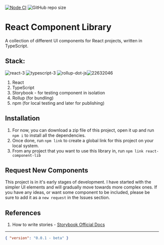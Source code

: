 [![Node CI](https://github.com/Aakash1103Jha/react-component-lib/actions/workflows/node-ci.yml/badge.svg?branch=master)](https://github.com/Aakash1103Jha/react-component-lib/actions/workflows/node-ci.yml) ![GitHub repo size](https://img.shields.io/github/repo-size/Aakash1103Jha/react-component-lib)

# React Component Library

A collection of different UI components for React projects, written in TypeScript.

## Stack:

![react-3](https://user-images.githubusercontent.com/52240895/159778641-89c4392f-d61f-4ec2-bad1-0a76d38d981e.png) ![typescript-3](https://user-images.githubusercontent.com/52240895/159778471-a78b5078-79fa-45fe-92f3-4c3b6cb684a1.png) ![rollup-dot-js](https://user-images.githubusercontent.com/52240895/159778932-958b8a26-7073-41ff-9194-009c94f5a1a9.png)![22632046](https://user-images.githubusercontent.com/52240895/161403710-7640f7b1-e6e1-4d41-81a6-6e6aa70fd5b8.png)

1. React
2. TypeScript
3. Storybook - for testing component in isolation
4. Rollup (for bundling)
5. npm (for local testing and later for publishing)

## Installation

1. For now, you can download a zip file of this project, open it up and run `npm i` to install all the dependencies.
2. Once done, run `npm link` to create a global link for this project on your local system.
3. From any project that you want to use this library in, run `npm link react-component-lib`

## Request New Components

This project is in it's early stages of development. I have started with the simpler UI elements and will gradually move towards more complex ones. If you have any ideas, or want some component to be included, please be sure to add it as a `new request` in the Issues section.

## References

1. How to write stories - [Storybook Official Docs]

[storybook official docs]: https://storybook.js.org/docs/react/writing-stories/introduction

---

```json
{ "version": "0.0.1 - beta" }
```
